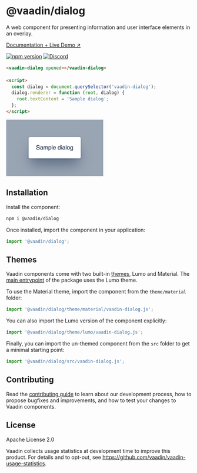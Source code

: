 # @vaadin/dialog

A web component for presenting information and user interface elements in an overlay.

[Documentation + Live Demo ↗](https://vaadin.com/docs/latest/components/dialog)

[![npm version](https://badgen.net/npm/v/@vaadin/dialog)](https://www.npmjs.com/package/@vaadin/dialog)
[![Discord](https://img.shields.io/discord/732335336448852018?label=discord)](https://discord.gg/PHmkCKC)

```html
<vaadin-dialog opened></vaadin-dialog>

<script>
  const dialog = document.querySelector('vaadin-dialog');
  dialog.renderer = function (root, dialog) {
    root.textContent = 'Sample dialog';
  };
</script>
```

[<img src="https://raw.githubusercontent.com/vaadin/web-components/main/packages/dialog/screenshot.png" width="264" alt="Screenshot of vaadin-dialog">](https://vaadin.com/docs/latest/components/dialog)

## Installation

Install the component:

```sh
npm i @vaadin/dialog
```

Once installed, import the component in your application:

```js
import '@vaadin/dialog';
```

## Themes

Vaadin components come with two built-in [themes](https://vaadin.com/docs/latest/styling), Lumo and Material.
The [main entrypoint](https://github.com/vaadin/web-components/blob/main/packages/dialog/vaadin-dialog.js) of the package uses the Lumo theme.

To use the Material theme, import the component from the `theme/material` folder:

```js
import '@vaadin/dialog/theme/material/vaadin-dialog.js';
```

You can also import the Lumo version of the component explicitly:

```js
import '@vaadin/dialog/theme/lumo/vaadin-dialog.js';
```

Finally, you can import the un-themed component from the `src` folder to get a minimal starting point:

```js
import '@vaadin/dialog/src/vaadin-dialog.js';
```

## Contributing

Read the [contributing guide](https://vaadin.com/docs/latest/contributing/overview) to learn about our development process, how to propose bugfixes and improvements, and how to test your changes to Vaadin components.

## License

Apache License 2.0

Vaadin collects usage statistics at development time to improve this product.
For details and to opt-out, see https://github.com/vaadin/vaadin-usage-statistics.
